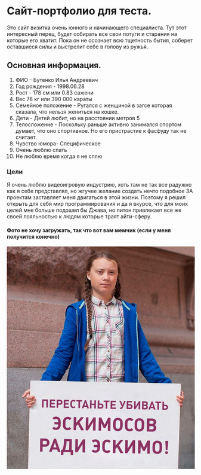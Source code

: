 # Сайт-портфолио для теста.
Это сайт визитка очень юнного и начинающего специалиста. Тут этот интересный перец, будет собирать все свои потуги и старания на которые его хватит. Пока он не осознает всю тщетность бытия, соберет оставшиеся силы и выстрелит себе в голову из ружья.
## Основная информация.
1. ФИО - Бутенко Илья Андреевич
2. Год рождения - 1998.06.28
3. Рост - 178 см или 0.83 сажени
4. Вес 78 кг или 390 000 караты
5. Семейное положение - Ругался с женщиной в загсе которая сказала, что нельзя жениться на кошке.
6. Дети - Детей любит, но на расстоянии метров 5 
7. Телосложение - Поскольку раньше активно занимался спортом думает, что оно спортивное. Но его пристрастие к фасфуду так не считает.
8. Чувство юмора- Специфическое
9. Очень люблю спать
10. Не люблю время когда я не сплю
### Цели 
Я очень люблю видеоигровую индустрию, хоть там не так все радужно как я себе представлял, но жгучее желание создать нечто подобное 3А проектам заставляет меня двигаться в этой жизни.
Поэтому я решил открыть для себя мир программирования и да я вкурсе, что для моих целей мне больше подошел бы Джава, но питон привлекает все же своей лояльностью к людям которые траят айти-сферу.
#### Фото не хочу загружать, так что вот вам мемчик (если у меня получится конечно)

![MEMCHIK](https://github.com/IlyaBut/I-am/blob/main/Memchik%20Dlya%20saita.jpg)
